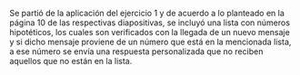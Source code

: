 Se partió de la aplicación del ejercicio 1 y de acuerdo a lo planteado en la página 10 de las respectivas diapositivas,
se incluyó una lista con números hipotéticos, los cuales son verificados con la llegada de un nuevo mensaje y si dicho mensaje
proviene de un número que está en la mencionada lista, a ese número se envía una respuesta personalizada que no reciben aquellos
que no están en la lista.
